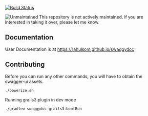[![Build Status](https://travis-ci.org/rahulsom/swaggydoc.svg?branch=develop)](https://travis-ci.org/rahulsom/swaggydoc)

![Unmaintained](https://img.shields.io/badge/status-unmaintained-yellow.svg) This repository is not actively maintained. If you are interested in taking it over, please let me know.

## Documentation

User Documentation is at https://rahulsom.github.io/swaggydoc

## Contributing

Before you can run any other commands, you will have to obtain the swagger-ui assets.

```bash
./bowerize.sh
```

Running grails3 plugin in dev mode
```bash
./gradlew swaggydoc-grails3:bootRun
```
